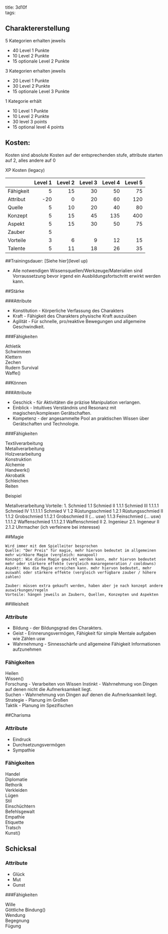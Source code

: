 title: 3d10f  
tags:   
## Charaktererstellung

5 Kategorien erhalten jeweils  

* 40 Level 1 Punkte  
* 10 Level 2 Punkte   
* 15 optionale Level 2 Punkte  
  
  
3 Kategorien erhalten jeweils  

* 20 Level 1 Punkte  
* 30 Level 2 Punkte   
* 15 optionale Level 3 Punkte  
  
  
1 Kategorie erhält  

* 10 Level 1 Punkte  
* 10 Level 2 Punkte   
* 30 level 3 points   
* 15 optional level 4 points  



## Kosten: 


Kosten sind absolute Kosten auf der entsprechenden stufe, attribute starten auf 2, alles andere auf 0  

XP Kosten (legacy)

|  | Level 1 | Level 2 | Level 3 | Level 4 |Level 5 |    
|:---|---:|---:|---:|---:|---:|  
|Fähigkeit |5|15|30|50|75|  
|Attribut |-20|0|20|60|120|  
|Quelle |5|10|20|40|80|   
|Konzept |5|15|45|135|400|   
|Aspekt |5|15|30|50|75|  
|Zauber |5|  |  |  |  |  
|Vorteile |3|6|9|12|15|  
|Talente |5|11|18|26|35| 

##Trainingsdauer:
[Siehe hier](level up)


* Alle notwendigen Wissensquellen/Werkzeuge/Materialien sind Vorraussetzung bevor irgend ein Ausbildungsfortschritt erwirkt werden kann.  

##Stärke
  
###Attribute 

* Konstitution - Körperliche Verfassung des Charakters
* Kraft - Fähigkeit des Charakters physische Kraft auszuüben
* Agilität - Für schnelle, pro/reaktive Bewegungen und allgemeine Geschwindkeit.

###Fähigkeiten

Athletik  
Schwimmen  
Klettern  
Zechen  
Rudern
Survival  
Waffe()  


##Können

###Attribute

* Geschick - für Aktivitäten die präzise Manipulation verlangen.
* Einblick - Intuitives Verständnis und Resonanz mit magischen/komplexen Gerätschaften.
* Kompetenz - der angesammelte Pool an praktischen Wissen über Gerätschaften und Technologie.

###Fähigkeiten

Textilverarbeitung  
Metallverarbeitung  
Holzverarbeitung  
Konstruktion  
Alchemie  
Handwerk()  
Akrobatik  
Schleichen  
Reiten  


Beispiel

Metallverarbeitung
		Vorteile: 
		1. Schmied
		1.1 Schmied II
		1.1.1 Schmied III
		1.1.1.1 Schmied IV
		1.1.1.1.1 Schmied V
		1.2 Rüstungsschmied 
		1.2.1 Rüstungsschmied II
		1.1.2 Grobschmied
		1.1.2.1 Grobschmied II (... usw)
		1.1.3 Feinschmied (... usw)
		1.1.1.2 Waffenschmied 
		1.1.1.2.1 Waffenschmied II
		2. Ingenieur
		2.1. Ingeneur II
		2.1.2 Uhrmacher (ich verfeinere bei interesse)
                

##Magie

	Wird immer mit dem Spielleiter besprochen
	Quelle: "Der Preis" für magie, mehr hiervon bedeutet im allgemeinen mehr wirkbare Magie (vergleich: manapool)
	Konzept: Wie diese Magie gewirkt werden kann, mehr hiervon bedeutet mehr oder stärkere effekte (vergleich manaregeneration / cooldowns)
	Aspekt: Was die Magie erreichen kann. mehr hiervon bedeutet, mehr auswahl oder stärkere effekte (vergleich verfügbare zauber / höhere zahlen)

	Zauber: müssen extra gekauft werden, haben aber je nach konzept andere auswirkungen/regeln
	Vorteile: hängen jeweils an Zaubern, Quellen, Konzepten und Aspekten

##Weisheit

### Attribute

* Bildung - der Bildungsgrad des Charakters.  
* Geist - Erinnerungsvermögen, Fähigkeit für simple Mentale aufgaben wie Zählen usw  
* Wahrnehmung - Sinnesschärfe und allgemeine Fähigkeit Informationen aufzunehmen  

### Fähigkeiten
Heilen  
Wissen()  
Forschung - Verarbeiten von Wissen 
Instinkt - Wahrnehmung von Dingen auf denen nicht die Aufmerksamkeit liegt.  
Suchen - Wahrnehmung von Dingen auf denen die Aufmerksamkeit liegt.  
Strategie - Planung im Großen  
Taktik - Planung im Spezifischen 

        

##Charisma

### Attribute

* Eindruck  
* Durchsetzungsvermögen  
* Sympathie  

### Fähigkeiten

Handel  
Diplomatie  
Rethorik  
Verkleiden  
Lügen  
Stil  
Einschüchtern  
Befehlsgewalt  
Empathie  
Etiquette  
Tratsch  
Kunst()  


## Schicksal

### Attribute

* Glück    
* Mut  
* Gunst  

###Fähigkeiten
	
Wille  
Göttliche Bindung()  
Wendung  
Begegnung   
Fügung  

	
